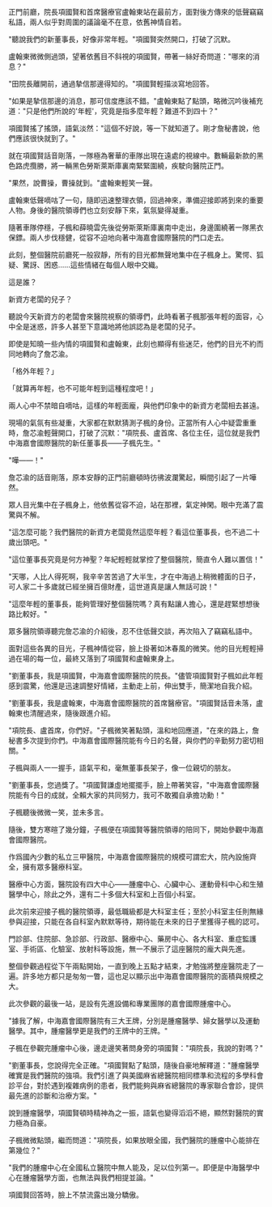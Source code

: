 正門前廳，院長項國賢和首席醫療官盧翰東站在最前方，面對後方傳來的低聲竊竊私語，兩人似乎對周圍的議論毫不在意，依舊神情自若。

"聽說我們的新董事長，好像非常年輕。"項國賢突然開口，打破了沉默。

盧翰東微微側過頭，望著依舊目不斜視的項國賢，帶著一絲好奇問道："哪來的消息？"

"田院長離開前，通過摯信那邊得知的。"項國賢輕描淡寫地回答。

"如果是摯信那邊的消息，那可信度應該不錯。"盧翰東點了點頭，略微沉吟後補充道："只是他們所說的'年輕'，究竟是指多麼年輕？難道不到四十？"

項國賢搖了搖頭，語氣淡然："這個不好說，等一下就知道了。剛才詹秘書說，他們應該很快就到了。"

就在項國賢話音剛落，一隊極為奢華的車隊出現在遠處的視線中。數輛最新款的黑色路虎攬勝，將一輛黑色勞斯萊斯庫裏南緊緊圍繞，疾駛向醫院正門。

"果然，說曹操，曹操就到。"盧翰東輕笑一聲。

盧翰東低聲嘀咕了一句，隨即迅速整理衣領，回過神來，準備迎接即將到來的重要人物。身後的醫院領導們也立刻安靜下來，氣氛變得凝重。

隨著車隊停穩，子楓和薛曉雲先後從勞斯萊斯庫裏南中走出，身邊圍繞著一隊黑衣保鏢。兩人步伐穩健，從容不迫地向著中海嘉會國際醫院的門口走去。

此刻，整個醫院前廳死一般寂靜，所有的目光都無聲地集中在子楓身上。驚愕、狐疑、驚訝、困惑……這些情緒在每個人眼中交織。

這是誰？  

新資方老闆的兒子？  

聽說今天新資方的老闆會來醫院視察的領導們，此時看著子楓那張年輕的面容，心中全是迷惑，許多人甚至下意識地將他誤認為是老闆的兒子。

即使是知曉一些內情的項國賢和盧翰東，此刻也顯得有些迷茫，他們的目光不約而同地轉向了詹芯渝。

「格外年輕？」  

「就算再年輕，也不可能年輕到這種程度吧！」  

兩人心中不禁暗自嘀咕，這樣的年輕面龐，與他們印象中的新資方老闆相去甚遠。

現場的氣氛有些凝重，大家都在默默猜測子楓的身份。正當所有人心中疑雲重重時，詹芯渝輕聲開口，打破了沉默："項院長、盧首席、各位主任，這位就是我們中海嘉會國際醫院的新任董事長——子楓先生。"

"嘩——！"

詹芯渝的話音剛落，原本安靜的正門前廳頓時彷彿波瀾驚起，瞬間引起了一片嘩然。

眾人目光集中在子楓身上，他依舊從容不迫，站在那裡，氣定神閑。眼中充滿了震驚與不解。

"這怎麼可能？我們醫院的新資方老闆竟然這麼年輕？看這位董事長，也不過二十歲出頭吧。"

"這位董事長究竟是何方神聖？年紀輕輕就掌控了整個醫院，簡直令人難以置信！"

"天哪，人比人得死啊，我辛辛苦苦過了大半生，才在中海過上稍微體面的日子，可人家二十多歲就已經坐擁百億財產，這世道真是讓人無話可說！"

"這麼年輕的董事長，能夠管理好整個醫院嗎？真有點讓人擔心，還是趕緊想想後路比較好。"

眾多醫院領導聽完詹芯渝的介紹後，忍不住低聲交談，再次陷入了竊竊私語中。

面對這些各異的目光，子楓神情從容，臉上掛著如沐春風的微笑。他的目光輕輕掃過在場的每一位，最終又落到了項國賢和盧翰東身上。

"劉董事長，我是項國賢，中海嘉會國際醫院的院長。"儘管項國賢對子楓如此年輕感到震驚，他還是迅速調整好情緒，主動走上前，伸出雙手，簡潔地自我介紹。

"劉董事長，我是盧翰東，中海嘉會國際醫院的首席醫療官。"項國賢話音未落，盧翰東也清醒過來，隨後跟進介紹。

"項院長、盧首席，你們好。"子楓微笑著點頭，溫和地回應道，"在來的路上，詹秘書多次提到你們。中海嘉會國際醫院能有今日的名聲，與你們的辛勤努力密切相關。"

子楓與兩人一一握手，語氣平和，毫無董事長架子，像一位親切的朋友。

"劉董事長，您過獎了。"項國賢謙虛地擺擺手，臉上帶著笑容，"中海嘉會國際醫院能有今日的成就，全賴大家的共同努力，我可不敢獨自承擔功勳！"

子楓聽後微微一笑，並未多言。

隨後，雙方寒暄了幾分鐘，子楓便在項國賢等醫院領導的陪同下，開始參觀中海嘉會國際醫院。

作爲國內少數的私立三甲醫院，中海嘉會國際醫院的規模可謂宏大，院內設施齊全，擁有眾多醫療科室。

醫療中心方面，醫院設有四大中心——腫瘤中心、心臟中心、運動骨科中心和生殖醫學中心，除此之外，還有二十多個大科室和上百個小科室。

此次前來迎接子楓的醫院領導，最低職級都是大科室主任；至於小科室主任則無緣參與迎接，只能在各自科室內默默等待，期待能在未來的日子里獲得子楓的認可。

門診部、住院部、急診部、行政部、醫療中心、藥房中心、各大科室、重症監護室、手術區、化驗室、放射科等設施，無一不展示了這座醫院的龐大與先進。

整個參觀過程從下午兩點開始，一直到晚上五點才結束，才勉強將整座醫院走了一遍。許多地方都只是匆匆一瞥，這也足以顯示出中海嘉會國際醫院的面積與規模之大。

此次參觀的最後一站，是設有先進設備和專業團隊的嘉會國際腫瘤中心。

"據我了解，中海嘉會國際醫院有三大王牌，分別是腫瘤醫學、婦女醫學以及運動醫學。其中，腫瘤醫學更是我們的王牌中的王牌。" 

子楓在參觀完腫瘤中心後，邊走邊笑著問身旁的項國賢："項院長，我說的對嗎？"

"劉董事長，您說得完全正確。"項國賢點了點頭，隨後自豪地解釋道："腫瘤醫學確實是我們醫院的強項。我們引進了與美國麻省總醫院相同標準和流程的多學科會診平台，對於遇到複雜病例的患者，我們能夠與麻省總醫院的專家聯合會診，提供最先進的診斷和治療方案。"

說到腫瘤醫學，項國賢頓時精神為之一振，語氣也變得滔滔不絕，顯然對醫院的實力極為自豪。

子楓微微點頭，繼而問道："項院長，如果放眼全國，我們醫院的腫瘤中心能排在第幾位？"

"我們的腫瘤中心在全國私立醫院中無人能及，足以位列第一。即便是中海醫學中心在腫瘤醫學方面，也無法與我們相提並論。" 

項國賢回答時，臉上不禁流露出幾分驕傲。